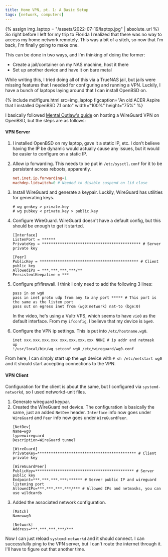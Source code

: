 ```yaml
---
title: Home VPN, pt. 1: A Basic Setup
tags: [network, computers]
---
```

{% assign img_laptop = "/assets/2022-07-19/laptop.jpg" | absolute_url %}
So right before I left for my trip to Florida I realized that there was no way to access my
home network remotely. This was a bit of a sitch, so now that I'm back, I'm finally going to make one.

This can be done in two ways, and I'm thinking of doing the former:
- Create a jail/container on my NAS machine, host it there
- Set up another device and have it on bare metal

While writing this, I tried doing all of this via a TrueNAS jail, but jails were missing features that I needed
for configuring and running a VPN. Luckily, I have a bunch of laptops laying around that I can install
OpenBSD on.

{% include md/figure.html src=img_laptop figcaption="An old ACER Aspire that I installed OpenBSD 7.1 onto" width="100%" height="75%" %}

I basically followed [Mental Outlaw's guide](https://www.youtube.com/watch?v=szGsh5J9bzY) on hosting a 
WireGuard VPN on OpenBSD, but the steps are as follows:

#### VPN Server
1. I installed OpenBSD on my laptop, gave it a static IP, etc. I don't believe having the IP be
dynamic would actually cause any issues, but it would be easier to configure on a static IP.

2. Allow ip forwarding. This needs to be put in `/etc/sysctl.conf` for it to be persistent across reboots, apparently.
    ```conf
    net.inet.ip.forwarding=1
    machdep.lidswitch=0 # Needed to disable suspend on lid close
    ```

3. Install WireGuard and generate a keypair. Luckily, WireGuard has utilities for generating keys.
    ```
    # wg genkey > private.key
    # wg pubkey < private.key > public.key
    ```

4. Configure WireGuard. WireGuard doesn't have a default config, but this should be enough to get it started.
    ```
    [Interface]
    ListenPort = ******
    PrivateKey = ******************************************** # Server private key
    
    [Peer]
    PublicKey = ******************************************** # Client public key
    AllowedIPs = ***.***.***.***/**
    PersistentKeepalive = ***
    ```

5. Configure pf/firewall. I think I only need to add the following 3 lines:
    ```
    pass in on wg0
    pass in inet proto udp from any to any port ***** # This port is the same as the listen port
    pass out on egress inet from (wg0:network) nat-to (bge:0)
    ```
   In the video, he's using a Vultr VPS, which seems to have `vio0` as the default interface.
   From my `ifconfig`, I believe that my device is `bge0`.

6. Configure the VPN ip settings. This is put into `/etc/hostname.wg0`.
    ```
    inet xxx.xxx.xxx.xxx xxx.xxx.xxx.xxx NONE # ip addr and netmask
    up
    !/usr/local/bin/wg setconf wg0 /etc/wireguard/wg0.conf
    ```
From here, I can simply start up the `wg0` device with
    ```
    # sh /etc/netstart wg0
    ```
and it should start accepting connections to the VPN.

#### VPN Client
Configuration for the client is about the same, but I configured via `systemd-networkd`, so I used networkd-unit files.
1. Generate wireguard keypar.
2. Created the WireGuard net device. The configuration is basically the same, just an added `NetDev` header. 
`Interface` info now goes under `WireGuard` and `Peer` info now goes under `WireGuardPeer`.
    ```
    [NetDev]
    Name=wg0
    type=wireguard
    Description=WireGuard tunnel
    
    [WireGuard]
    PrivateKey=******************************************** # Client private key

    [WireGuardPeer]
    PublicKey=******************************************** # Server public key
    Endpoint=***.***.***.***:****** # Server public IP and wireguard listening port
    AllowedIPs=***.***.***.***/*** # Allowed IPs and netmasks, you can use wildcards
    ```
3. Added the associated network configuration. 
    ```
    [Match]
    Name=wg0
    
    [Network]
    Address=***.***.***.***/***
    ```

Now I can just reload `systemd-networkd` and it should connect. I can successfully ping to the VPN server, but I can't route the internet through it. I'll have to figure out that another time.
